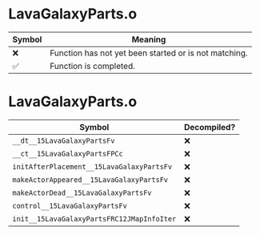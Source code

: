 # LavaGalaxyParts.o
| Symbol | Meaning 
| ------------- | ------------- 
| :x: | Function has not yet been started or is not matching. 
| :white_check_mark: | Function is completed. 


# LavaGalaxyParts.o
| Symbol | Decompiled? |
| ------------- | ------------- |
| `__dt__15LavaGalaxyPartsFv` | :x: |
| `__ct__15LavaGalaxyPartsFPCc` | :x: |
| `initAfterPlacement__15LavaGalaxyPartsFv` | :x: |
| `makeActorAppeared__15LavaGalaxyPartsFv` | :x: |
| `makeActorDead__15LavaGalaxyPartsFv` | :x: |
| `control__15LavaGalaxyPartsFv` | :x: |
| `init__15LavaGalaxyPartsFRC12JMapInfoIter` | :x: |
